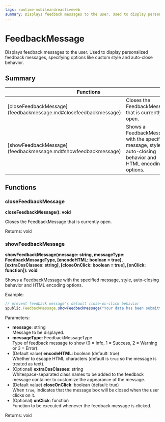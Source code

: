 ```yaml
---
tags: runtime-mobileandreactiveweb
summary: Displays feedback messages to the user. Used to display personalized feedback messages, specifying options like custom style and auto-close behavior.
---
```


# FeedbackMessage

Displays feedback messages to the user. Used to display personalized feedback messages, specifying options like custom style and auto-close behavior.

## Summary

<table markdown="1">
<thead>
<tr>
<th colspan="2">Functions</th>
</tr>
</thead>
<tbody>
<tr>
<td>[closeFeedbackMessage](feedbackmessage.md#closefeedbackmessage)</td>
<td>
Closes the FeedbackMessage that is currently open.
</td>
</tr>
<tr>
<td>[showFeedbackMessage](feedbackmessage.md#showfeedbackmessage)</td>
<td>
Shows a FeedbackMessage with the specified message, style, auto-closing behavior and HTML encoding options.
</td>
</tr>
</tbody>
</table>

## Functions

### closeFeedbackMessage

**closeFeedbackMessage(): void**

Closes the FeedbackMessage that is currently open.

Returns: void

### showFeedbackMessage

**showFeedbackMessage(message: string, messageType: FeedbackMessageType, [encodeHTML: boolean = true], [extraCssClasses: string], [closeOnClick: boolean = true], [onClick: function]): void**

Shows a FeedbackMessage with the specified message, style, auto-closing behavior and HTML encoding options.

Example:

```javascript
// prevent feedback message's default close-on-click behavior
$public.FeedbackMessage.showFeedbackMessage("Your data has been submitted.", 1, true, "", false);
```

Parameters:

* **message**: string<br/> Message to be displayed.
* **messageType**: FeedbackMessageType<br/> Type of feedback message to show (0 = Info, 1 = Success, 2 = Warning or 3 = Error).
* (Default value) **encodeHTML**: boolean (default: true) <br/> Whether to escape HTML characters (default is `true` so the message is treated as text).
* (Optional) **extraCssClasses**: string<br/> Whitespace-separated class names to be added to the feedback message container to customize the appearance of the message.
* (Default value) **closeOnClick**: boolean (default: true) <br/> When `true`, indicates that the message box will be closed when the user clicks on it.
* (Optional) **onClick**: function<br/> Function to be executed whenever the feedback message is clicked.

Returns: void

